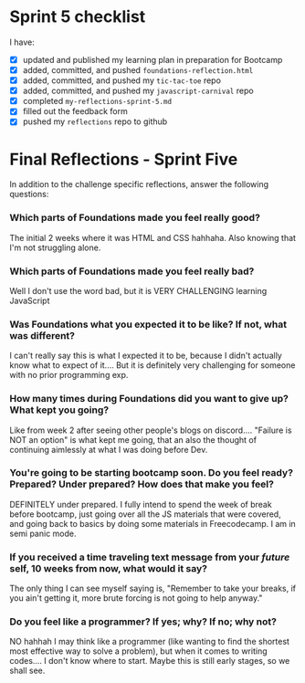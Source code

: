 # Sprint 5 checklist

I have:

- [x] updated and published my learning plan in preparation for Bootcamp
- [x] added, committed, and pushed `foundations-reflection.html`
- [x] added, committed, and pushed my `tic-tac-toe` repo
- [x] added, committed, and pushed my `javascript-carnival` repo
- [x] completed `my-reflections-sprint-5.md`
- [x] filled out the feedback form
- [x] pushed my `reflections` repo to github

# Final Reflections - Sprint Five

In addition to the challenge specific reflections, answer the following questions:

### Which parts of Foundations made you feel really good?

The initial 2 weeks where it was HTML and CSS hahhaha. Also knowing that I'm not struggling alone.

### Which parts of Foundations made you feel really bad?

Well I don't use the word bad, but it is VERY CHALLENGING learning JavaScript

### Was Foundations what you expected it to be like? If not, what was different?

I can't really say this is what I expected it to be, because I didn't actually know what to expect of it.... But it is definitely very challenging for someone with no prior programming exp.

### How many times during Foundations did you want to give up? What kept you going?

Like from week 2 after seeing other people's blogs on discord.... "Failure is NOT an option" is what kept me going, that an also the thought of continuing aimlessly at what I was doing before Dev.

### You're going to be starting bootcamp soon. Do you feel ready? Prepared? Under prepared? How does that make you feel?

DEFINITELY under prepared. I fully intend to spend the week of break before bootcamp, just going over all the JS materials that were covered, and going back to basics by doing some materials in Freecodecamp. I am in semi panic mode.

### If you received a time traveling text message from your _future_ self, 10 weeks from now, what would it say?

The only thing I can see myself saying is, "Remember to take your breaks, if you ain't getting it, more brute forcing is not going to help anyway."

### Do you feel like a programmer? If yes; why? If no; why not?

NO hahhah I may think like a programmer (like wanting to find the shortest most effective way to solve a problem), but when it comes to writing codes.... I don't know where to start. Maybe this is still early stages, so we shall see.

